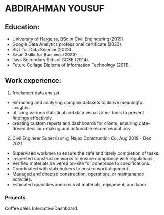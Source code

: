 # ABDIRAHMAN YOUSUF

## Education:
- University of Hargeisa, BSc in Civil Engineering (2019).
- Google Data Analytics professional certificate (2023).
- SQL for Data Science (2023).
- Excel Skills for Business (2023)
- Ilays Secondary School GCSE (2014).
- Future Collage Diploma of Information Technology (2011).

## Work experience:
1. freelancer data analyst.
- extracting and analyzing complex datasets to derive meaningful insights.
- utilizing various statistical and data visualization tools to present findings effectively.
- creating custom reports and dashboards for clients, ensuring data-driven decision-making and actionable recommendations.

2. Civil Engineer Supervisor @ Najax Construction Co, Aug 2019 - Dec 2021
- Supervised workmen to ensure the safe and timely completion of tasks.
- Inspected construction works to ensure compliance with regulations.
- Verified materials delivered on-site for adherence to specifications.
- Coordinated with stakeholders to ensure work alignment.
- Managed and directed construction, operations, or maintenance activities.
- Estimated quantities and costs of materials, equipment, and labor.

### Projects
Coffee sales Interactive Dashboard.
